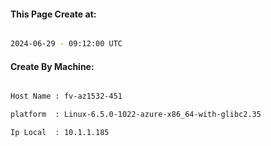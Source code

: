 
   
#### This Page Create at:

```bash

2024-06-29 - 09:12:00 UTC

```

#### Create By Machine:

```bash

Host Name : fv-az1532-451

platform  : Linux-6.5.0-1022-azure-x86_64-with-glibc2.35

Ip Local  : 10.1.1.185

```

